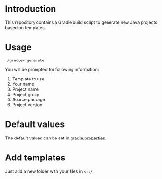 # Introduction

This repository contains a Gradle build script to generate new Java projects based on templates.

# Usage

`./gradlew generate`

You will be prompted for following information:

1. Template to use
2. Your name
3. Project name
4. Project group
5. Source package
6. Project version

# Default values

The default values can be set in [gradle.properties](gradle.properties).

# Add templates

Just add a new folder with your files in `src/`.
